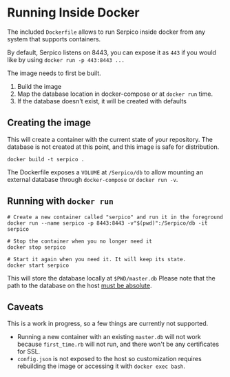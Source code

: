 # Running Inside Docker

The included `Dockerfile` allows to run Serpico inside docker from any system
that supports containers.

By default, Serpico listens on 8443, you can expose it as `443` if you would
like by using `docker run -p 443:8443 ...`

The image needs to first be built.

1. Build the image
2. Map the database location in docker-compose or at `docker run` time.
3. If the database doesn't exist, it will be created with defaults

## Creating the image

This will create a container with the current state of your repository.
The database is not created at this point, and this image is safe for
distribution.

```
docker build -t serpico .
```

The Dockerfile exposes a `VOLUME` at `/Serpico/db` to allow mounting an
external database through `docker-compose` or `docker run -v`.


## Running with `docker run`

```
# Create a new container called "serpico" and run it in the foreground
docker run --name serpico -p 8443:8443 -v"$(pwd)":/Serpico/db -it serpico

# Stop the container when you no longer need it
docker stop serpico

# Start it again when you need it. It will keep its state.
docker start serpico
```

This will store the database locally at `$PWD/master.db` Please note that the
path to the database on the host [must be absolute][1].

[1]: https://docs.docker.com/engine/reference/run/#volume-shared-filesystems

## Caveats

This is a work in progress, so a few things are currently not supported.

- Running a new container with an existing `master.db` will not work because
  `first_time.rb` will not run, and there won't be any certificates for SSL.
- `config.json` is not exposed to the host so customization requires rebuilding
  the image or accessing it with `docker exec bash`.

